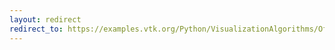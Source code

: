 ```yaml
---
layout: redirect
redirect_to: https://examples.vtk.org/Python/VisualizationAlgorithms/Office/
---
```

